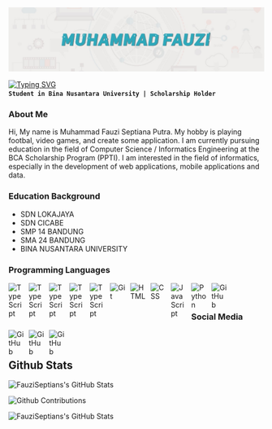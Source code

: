 <img src="/banner.jfif"></img>

<a href="https://git.io/typing-svg"><img src="https://readme-typing-svg.demolab.com?font=poppins&size=26&pause=1000&color=F7F7F7&vCenter=true&width=435&height=30&lines=Muhammad+Fauzi+Septiana+Putra" alt="Typing SVG" /></a>
<br>
**`Student in Bina Nusantara University | Scholarship Holder`**


### About Me
Hi, My name is Muhammad Fauzi Septiana Putra. My hobby is playing footbal, video games, and create some application. I am currently pursuing education in the field of Computer Science / Informatics Engineering at the BCA Scholarship Program (PPTI). I am interested in the field of informatics, especially in the development of web applications, mobile applications and data.

### Education Background
<ul>
	<li>SDN LOKAJAYA</li>
	<li>SDN CICABE</li>
	<li>SMP 14 BANDUNG</li>
	<li>SMA 24 BANDUNG</li>
	<li>BINA NUSANTARA UNIVERSITY</li>
</ul>

   
### Programming Languages

<img align="left" alt="TypeScript" width="30px" style="padding-right:10px;" src="https://cdn.jsdelivr.net/gh/devicons/devicon/icons/flutter/flutter-original.svg" />             
<img align="left" alt="TypeScript" width="30px" style="padding-right:10px;" src="https://cdn.jsdelivr.net/gh/devicons/devicon/icons/dart/dart-original.svg" />          
<img align="left" alt="TypeScript" width="30px" style="padding-right:10px;" src="https://cdn.jsdelivr.net/gh/devicons/devicon/icons/r/r-original.svg" />          
<img align="left" alt="TypeScript" width="30px" style="padding-right:10px;" src="https://cdn.jsdelivr.net/gh/devicons/devicon/icons/mysql/mysql-original.svg" />  
<img align="left" alt="TypeScript" width="30px" style="padding-right:10px;" src="https://cdn.jsdelivr.net/gh/devicons/devicon/icons/bootstrap/bootstrap-original.svg" />          
<img align="left" alt="Git" width="30px" style="padding-right:10px;" src="https://cdn.jsdelivr.net/gh/devicons/devicon/icons/git/git-original.svg" />
<img align="left" alt="HTML" width="30px" style="padding-right:10px;" src="https://cdn.jsdelivr.net/gh/devicons/devicon/icons/html5/html5-plain.svg" />
<img align="left" alt="CSS" width="30px" style="padding-right:10px;" src="https://cdn.jsdelivr.net/gh/devicons/devicon/icons/css3/css3-plain.svg" />
<img align="left" alt="JavaScript" width="30px" style="padding-right:10px;" src="https://cdn.jsdelivr.net/gh/devicons/devicon/icons/javascript/javascript-plain.svg" />
<img align="left" alt="Python" width="30px" style="padding-right:10px;" src="https://cdn.jsdelivr.net/gh/devicons/devicon/icons/python/python-plain.svg" />
<img align="left" alt="GitHub" width="30px" style="padding-right:10px;" src="https://cdn.jsdelivr.net/gh/devicons/devicon/icons/github/github-original.svg" />
<br />

#

### Social Media
[<img align="left" alt="GitHub" width="30px" style="padding-right:10px;" src="https://www.freepnglogos.com/uploads/logo-ig-png/logo-ig-stunning-instagram-logo-vector-download-for-new-7.png"/>](https://instagram.com/fauziseptians?igshid=MzNlNGNkZWQ4Mg==)
[<img align="left" alt="GitHub" width="30px" style="padding-right:10px;" src="https://cdn-icons-png.flaticon.com/512/174/174857.png"/>](https://www.linkedin.com/in/muhammadfauzi14/)
[<img align="left" alt="GitHub" width="30px" style="padding-right:10px;" src="https://cdn-icons-png.flaticon.com/512/25/25231.png"/>](https://github.com/FauziSeptians)
</br>
#


## Github Stats
<img src="https://github-readme-stats.vercel.app/api/top-langs/?username=FauziSeptians&theme=default&show_icons=true&hide_border=true&layout=compact" alt="FauziSeptians's GitHub Stats" />

![Github Contributions](https://greptile-stats.vercel.app/api/widget/FauziSeptians/contributions)

<img src="https://streak-stats.demolab.com?user=FauziSeptians&theme=default&hide_border=true" alt="FauziSeptians's GitHub Stats" />


<!--
**FauziSeptians/FauziSeptians** is a ✨ _special_ ✨ repository because its `README.md` (this file) appears on your GitHub profile.

Here are some ideas to get you started:

- 🔭 I’m currently working on ...
- 🌱 I’m currently learning ...
- 👯 I’m looking to collaborate on ...
- 🤔 I’m looking for help with ...
- 💬 Ask me about ...
- 📫 How to reach me: ...
- 😄 Pronouns: ...
- ⚡ Fun fact: ...
-->

